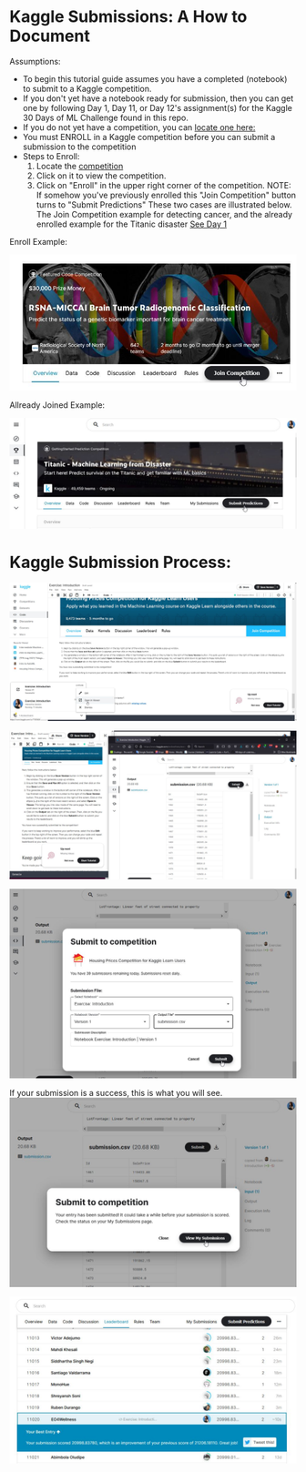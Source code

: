 # Kaggle Submissions: A How to Document

Assumptions: 
* To begin this tutorial guide assumes you have a completed (notebook) to submit to a Kaggle competition.  
* If you don't yet have a notebook ready for submission, 
  then you can get one by following Day 1, Day 11, or Day 12's assignment(s) for the Kaggle 30 Days of ML Challenge found in this repo. 
* If you do not yet have a competition, you can [locate one here: ](https://www.kaggle.com/competitions)
* You must ENROLL in a Kaggle competition before you can submit a submission to the competition 
* Steps to Enroll: 
   1. Locate the [competition](https://www.kaggle.com/competitions)
   2. Click on it to view the competition. 
   3. Click on "Enroll" in the upper right corner of the competition. 
      NOTE: If somehow you've previously enrolled this "Join Competition" button turns to "Submit Predictions" 
      These two cases are illustrated below.  
      The Join Competition example for detecting cancer, and the already enrolled example for the Titanic disaster [See Day 1]() 

Enroll Example: 

![Cancer-Detection](https://github.com/EO4wellness/T-I-L/blob/main/AI-ML-NLP/Kaggle/Images/Submission-Instructions_Example-Join-Competition.jpg) 


Allready Joined Example: 

![Titanic](https://github.com/EO4wellness/T-I-L/blob/main/AI-ML-NLP/Kaggle/Images/Submission-Instructions_Example-Already-Enrolled.jpg)

# Kaggle Submission Process: 

![Image1](https://github.com/EO4wellness/T-I-L/blob/main/AI-ML-NLP/Kaggle/Images/Submission-Instructions1.jpg)

![Image2](https://github.com/EO4wellness/T-I-L/blob/main/AI-ML-NLP/Kaggle/Images/Submission-Instructions2.jpg)

![Image3](https://github.com/EO4wellness/T-I-L/blob/main/AI-ML-NLP/Kaggle/Images/Submission-Instructions3.jpg)

If your submission is a success, this is what you will see. 
![Success](https://github.com/EO4wellness/T-I-L/blob/main/AI-ML-NLP/Kaggle/Images/Submission-Instructions_success_message.jpg)

![Image4](https://github.com/EO4wellness/T-I-L/blob/main/AI-ML-NLP/Kaggle/Images/Submission-Instructions4.jpg)
